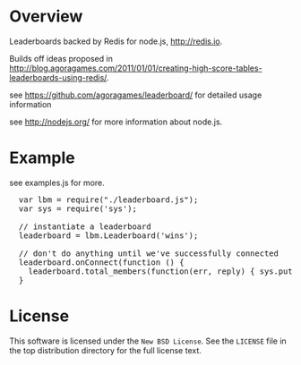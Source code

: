 # Overview


Leaderboards backed by Redis for node.js, http://redis.io.

Builds off ideas proposed in http://blog.agoragames.com/2011/01/01/creating-high-score-tables-leaderboards-using-redis/.

see https://github.com/agoragames/leaderboard/ for detailed usage information

see http://nodejs.org/ for more information about node.js.


# Example


see examples.js for more.

<pre>
  var lbm = require("./leaderboard.js");
  var sys = require('sys');
  
  // instantiate a leaderboard
  leaderboard = lbm.Leaderboard('wins');
  
  // don't do anything until we've successfully connected
  leaderboard.onConnect(function () {
    leaderboard.total_members(function(err, reply) { sys.puts("total members: " + reply) })
  }
</pre>

# License

This software is licensed under the `New BSD License`. See the ``LICENSE``
file in the top distribution directory for the full license text.

